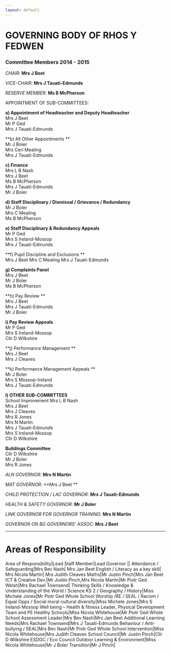 ```yaml
---
layout: default
---
```



# GOVERNING BODY OF RHOS Y FEDWEN

### Committee Members 2014  -   2015



*CHAIR*:                            **Mrs J Beet**

*VICE-CHAIR*:                   **Mrs J Tauati-Edmunds**

*RESERVE MEMBER*:      **Ms B McPherson**


APPOINTMENT OF SUB-COMMITTEES:


**a) Appointment of Headteacher and Deputy Headteacher**  
Mrs J Beet  
Mr P Ged  
Mrs J Tauati-Edmunds  

**b) All Other Appointments **  
Mr J Boler  
Mrs Ceri Mealing  
Mrs J Tauati-Edmunds  

**c) Finance**  
Mrs L B Nash  
Mrs J Beet  
Ms B McPherson  
Mrs J Tauati-Edmunds  
Mr J Boler  


**d)    Staff Disciplinary / Dismissal /  Grievance / Redundancy**  
Mr J Boler   
Mrs C Mealing  
Ms B McPherson  

**e)    Staff Disciplinary & Redundancy Appeals**  
Mr P Ged  
Mrs S Ireland-Mossop  
Mrs J Tauati-Edmunds  

**f)     Pupil Discipline and Exclusions  **  
        Mrs J Beet
       Mrs C Mealing
        Mrs J Tauati-Edmunds

**g)     Complaints Panel**  
Mrs J Beet  
Mr J Boler  
Ms B McPherson  

**h)     Pay Review    **  
Mrs J Beet  
Mrs J Tauati-Edmunds  
Mr J Boler	  

**i)      Pay Review Appeals**  
Mr P Ged  
Mrs S Ireland-Mossop  
Cllr D Wilkshire

**j)     Performance Management **  
Mrs J Beet  
Mrs J Cleaves  

**k)    Performance Management Appeals **  
Mr J Boler  
Mrs S Mossop-Ireland  
Mrs J Tauati-Edmunds  

**l)     OTHER SUB-COMMITTEES**  
        School Improvement
Mrs L B Nash  
Mrs J Beet  
Mrs J Cleaves  
Mrs R Jones  
Mrs N Martin  
Mrs J Tauati-Edmunds  
Mrs S Ireland-Mossop  
Cllr D Wilkshire

**Buildings Committee**  
Cllr D Wilkshire  
Mr J  Boler  
Mrs R Jones  







*ALN GOVERNOR*:                                                         **Mrs N Martin**

*MAT GOVERNOR*:                                            **Mrs J Beet  **

*CHILD PROTECTION / LAC GOVERNOR*:              **Mrs J Tauati-Edmunds**

*HEALTH & SAFETY GOVERNOR*:                          **Mr J Boler**
                          
*LINK GOVERNOR FOR GOVERNOR TRAINING*:  **Mrs N Martin**

*GOVERNOR ON BG GOVERNORS’ ASSOC*:         **Mrs J Beet**




<hr/>

# Areas of Responsibility
Area of Responsibility|Lead Staff Member|Lead Governor
||
Attendance / Safeguarding|Mrs Bev Nash| Mrs Jan Beet
English / Literacy as a key skill| Mrs Nicola Martin| Mrs Judith Cleaves
Maths|Mr Justin Pinch|Mrs Jan Beet
ICT & Creative Dev.|Mr Justin Pinch,Mrs Nicola Martin|Mr Piotr Ged
Welsh|Mrs Rachael Townsend|
Thinking Skills / Knowledge & Understanding of the World / Science KS 2 / Geography  / History|Miss Michele Jones|Mr Piotr Ged
Whole School Worship /RE / SEAL / Racism / Equal Opps / Social moral cultural diversity|Miss Michele Jones|Mrs S Ireland-Mossop
Well being – Health & fitness Leader, Physical Development Team and PE Healthy Schools|Miss Nicola Whitehouse|Mr Piotr Ged
Whole School Assessment Leader|Mrs Bev Nash|Mrs Jan Beet
Additional Learning Needs|Mrs Rachael Townsend|Mrs J Tauati-Edmunds
Behaviour  / Anti-bullying / SEAL|Mrs Bev Nash|Mr Piotr Ged
Whole School Intervention|Miss Nicola Whitehouse|Mrs Judith Cleaves
School Council|Mr Justin Pinch|Cllr D Wilkshire
ESDGC / Eco Council Outdoor Learning & Environment|Miss Nicola Whitehouse|Mr J Boler
Transition|Mr J Pinch|

